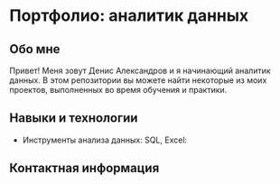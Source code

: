 # Портфолио: аналитик данных 

## Обо мне

Привет! Меня зовут Денис Александров и я начинающий аналитик данных. В этом репозитории вы можете найти некоторые из моих проектов, выполненных во время обучения и практики.

## Навыки и технологии

 - Инструменты анализа данных: SQL, Excel:

## Контактная информация

